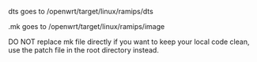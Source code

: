 dts goes to /openwrt/target/linux/ramips/dts

.mk goes to /openwrt/target/linux/ramips/image

DO NOT replace mk file directly if you want to keep your local code clean, use the patch file in the root directory instead.
